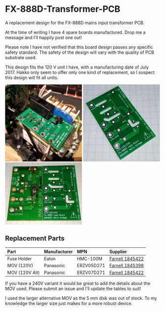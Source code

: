 # FX-888D-Transformer-PCB
A replacement design for the FX-888D mains input transformer PCB.

At the time of writing I have 4 spare boards manufactured. Drop me a message and I'll happily post one out!

Please note I have not verified that this board design passes any specific safety standard. The safety of the design will vary with the quality of PCB substrate used.

This design fits the 120 V unit I have, with a manufacturing date of July 2017. Hakko only seem to offer only one kind of replacement, so I suspect this design will fit all units.

<img src="img/pcb-installed.jpg?raw=true" alt="This design installed in a FX-888D" width="250"></img>
<img src="img/pcb.jpg?raw=true" alt="Raw PCB" width="250"></img>
<img src="img/stock-pcb.jpg?raw=true" alt="Side-by-side of the stock and the replacement" width="250"></img>

## Replacement Parts

| Part           | Manufacturer | MPN        | Supplier        |
|:---------------|:-------------|:-----------|:----------------|
| Fuse Holder    | Eaton        | HMC-100M   | [Farnell 1845422](https://uk.farnell.com/eaton-bussmann-series/htc-100m/fuse-holder-pcb-250v-5a/dp/2550634) |
| MOV (120V)     | Panasonic    | ERZV05D271 | [Farnell 1845398](https://uk.farnell.com/panasonic-electronic-components/erzv05d271/varistor-5mm-disc-270v/dp/1845398) |
| MOV (120V Alt) | Panasonic    | ERZV07D271 | [Farnell 1845422](https://uk.farnell.com/panasonic/erzv07d271/varistor-7mm-disc-270v/dp/1845422) |

If you have a 240V variant it would be great to add the details about the MOV used. Please submit an issue and I'll update the tables to suit!

I used the larger alternative MOV as the 5 mm disk was out of stock. To my knowledge the larger size just makes for a more robust device.

